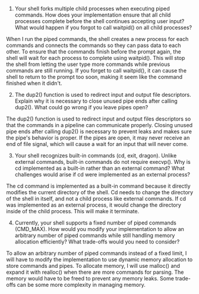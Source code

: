 1. Your shell forks multiple child processes when executing piped commands. How does your implementation ensure that all child processes complete before the shell continues accepting user input? What would happen if you forgot to call waitpid() on all child processes?

When I run the piped commands, the shell creates a new process for each commands and connects the commands so they can pass data to each other. To ensure that the commands finish before the prompt again, the shell will wait for each process to complete using waitpid(). This will stop the shell from letting the user type more commands while previous commands are still running. If you forget to call waitpid(), it can cause the shell to return to the prompt too soon, making it seem like the command finished when it didn't.

2. The dup2() function is used to redirect input and output file descriptors. Explain why it is necessary to close unused pipe ends after calling dup2(). What could go wrong if you leave pipes open?

The dup2() function is used to redirect input and output files descriptors so that the commands in a pipeline can communicate properly. Closing unused pipe ends after calling dup2() is necessary to prevent leaks and makes sure the pipe's behavior is proper. If the pipes are open, it may never receive an end of file signal, which will cause a wait for an input that will never come.

3. Your shell recognizes built-in commands (cd, exit, dragon). Unlike external commands, built-in commands do not require execvp(). Why is cd implemented as a built-in rather than an external command? What challenges would arise if cd were implemented as an external process?

The cd command is implemented as a built-in command because it directly modifies the current directory of the shell.  Cd needs to change the directory of the shell in itself, and not a child process like external commands. If cd was implemented as an external process, it would change the directory inside of the child process. This will make it terminate.

4. Currently, your shell supports a fixed number of piped commands (CMD_MAX). How would you modify your implementation to allow an arbitrary number of piped commands while still handling memory allocation efficiently? What trade-offs would you need to consider?

To allow an arbitrary number of piped commands instead of a fixed limit, I will have to modify the implementation to use dynamic memory allocation to store commands and pipes. To allocate memory, I will use malloc() and expand it with realloc() when there are more commands for parsing. The memory would have to be freed to prevent any memory leaks. Some trade-offs can be some more complexity in managing memory. 
